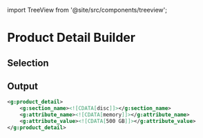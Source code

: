 import TreeView from '@site/src/components/treeview';


# Product Detail Builder

## Selection

<TreeView />

## Output

```xml
<g:product_detail>
    <g:section_name><![CDATA[disc]]></g:section_name>
    <g:attribute_name><![CDATA[memory]]></g:attribute_name>
    <g:attribute_value><![CDATA[500 GB]]></g:attribute_value>
</g:product_detail>

```